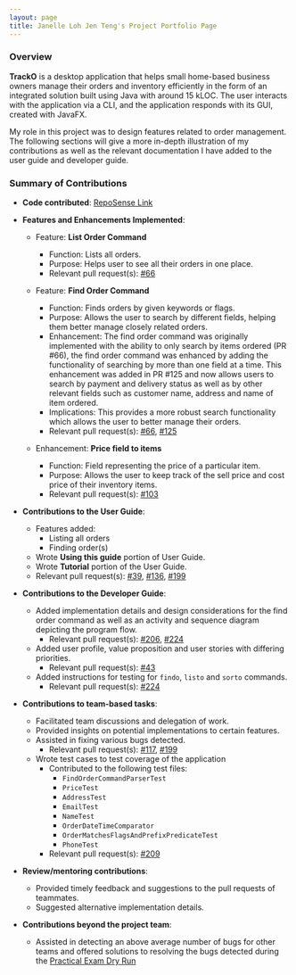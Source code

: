 ```yaml
---
layout: page
title: Janelle Loh Jen Teng's Project Portfolio Page
---
```

### Overview
**TrackO** is a desktop application that helps small home-based business owners manage their orders and inventory efficiently
in the form of an integrated solution built using Java with around 15 kLOC. The user interacts with the application via a
CLI, and the application responds with its GUI, created with JavaFX.

My role in this project was to design features related to order management. The following sections will give a more in-depth 
illustration of my contributions as well as the relevant documentation I have added to the user guide and developer guide.

### Summary of Contributions
- **Code contributed**: [RepoSense Link](https://nus-cs2103-ay2223s1.github.io/tp-dashboard/?search=janelleljt&breakdown=true) <br/>

- **Features and Enhancements Implemented**:
  - Feature: **List Order Command**
    - Function: Lists all orders.
    - Purpose: Helps user to see all their orders in one place.
    - Relevant pull request(s): [#66](https://github.com/AY2223S1-CS2103T-W15-3/tp/pull/66)
  
  - Feature: **Find Order Command**
    - Function: Finds orders by given keywords or flags.
    - Purpose: Allows the user to search by different fields, helping them better manage closely related orders.
    - Enhancement: The find order command was originally implemented with the ability to only search by items 
    ordered (PR #66), the find order command was enhanced by adding the functionality of searching by more than one field at a time. 
    This enhancement was added in PR #125 and now allows users to search by payment and delivery status as well as by other relevant fields
    such as customer name, address and name of item ordered. 
    - Implications: This provides a more robust search functionality which allows the user to 
    better manage their orders.
    - Relevant pull request(s): [#66](https://github.com/AY2223S1-CS2103T-W15-3/tp/pull/66), [#125](https://github.com/AY2223S1-CS2103T-W15-3/tp/pull/125)
  
  - Enhancement: **Price field to items**
    - Function: Field representing the price of a particular item.
    - Purpose: Allows the user to keep track of the sell price and cost price of their inventory items.
    - Relevant pull request(s): [#103](https://github.com/AY2223S1-CS2103T-W15-3/tp/pull/103) <br/>
    
- **Contributions to the User Guide**:
  - Features added:
    - Listing all orders
    - Finding order(s)
  - Wrote **Using this guide** portion of User Guide.
  - Wrote **Tutorial** portion of the User Guide.
  - Relevant pull request(s): [#39](https://github.com/AY2223S1-CS2103T-W15-3/tp/pull/39), [#136](https://github.com/AY2223S1-CS2103T-W15-3/tp/pull/136), [#199](https://github.com/AY2223S1-CS2103T-W15-3/tp/pull/199) <br/>

- **Contributions to the Developer Guide**:
  - Added implementation details and design considerations for the find order command as well as an activity and sequence diagram depicting the program flow.
    - Relevant pull request(s): [#206](https://github.com/AY2223S1-CS2103T-W15-3/tp/pull/206), [#224](https://github.com/AY2223S1-CS2103T-W15-3/tp/pull/224)
  - Added user profile, value proposition and user stories with differing priorities. 
    - Relevant pull request(s): [#43](https://github.com/AY2223S1-CS2103T-W15-3/tp/pull/43)
  - Added instructions for testing for `findo`, `listo` and `sorto` commands.
    - Relevant pull request(s): [#224](https://github.com/AY2223S1-CS2103T-W15-3/tp/pull/224) <br/>

- **Contributions to team-based tasks**:
  - Facilitated team discussions and delegation of work.
  - Provided insights on potential implementations to certain features.
  - Assisted in fixing various bugs detected. 
    - Relevant pull request(s): [#117](https://github.com/AY2223S1-CS2103T-W15-3/tp/pull/117), [#199](https://github.com/AY2223S1-CS2103T-W15-3/tp/pull/199)
  - Wrote test cases to test coverage of the application
    - Contributed to the following test files:
      - `FindOrderCommandParserTest`
      - `PriceTest`
      - `AddressTest`
      - `EmailTest`
      - `NameTest`
      - `OrderDateTimeComparator`
      - `OrderMatchesFlagsAndPrefixPredicateTest`
      - `PhoneTest`
    - Relevant pull request(s): [#209](https://github.com/AY2223S1-CS2103T-W15-3/tp/pull/209) <br/>

- **Review/mentoring contributions**:
  - Provided timely feedback and suggestions to the pull requests of teammates.
  - Suggested alternative implementation details. <br/>
            
- **Contributions beyond the project team**:
  - Assisted in detecting an above average number of bugs for other teams and offered solutions to resolving the bugs 
  detected during the [Practical Exam Dry Run](https://github.com/janelleljt/ped)

